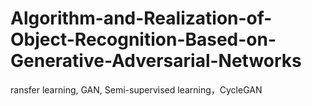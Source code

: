 # Algorithm-and-Realization-of-Object-Recognition-Based-on-Generative-Adversarial-Networks
ransfer learning, GAN, Semi-supervised learning，CycleGAN
